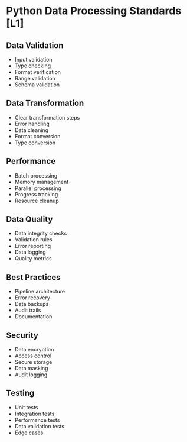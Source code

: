 # Python Data Processing Standards [L1]

## Data Validation
- Input validation
- Type checking
- Format verification
- Range validation
- Schema validation

## Data Transformation
- Clear transformation steps
- Error handling
- Data cleaning
- Format conversion
- Type conversion

## Performance
- Batch processing
- Memory management
- Parallel processing
- Progress tracking
- Resource cleanup

## Data Quality
- Data integrity checks
- Validation rules
- Error reporting
- Data logging
- Quality metrics

## Best Practices
- Pipeline architecture
- Error recovery
- Data backups
- Audit trails
- Documentation

## Security
- Data encryption
- Access control
- Secure storage
- Data masking
- Audit logging

## Testing
- Unit tests
- Integration tests
- Performance tests
- Data validation tests
- Edge cases